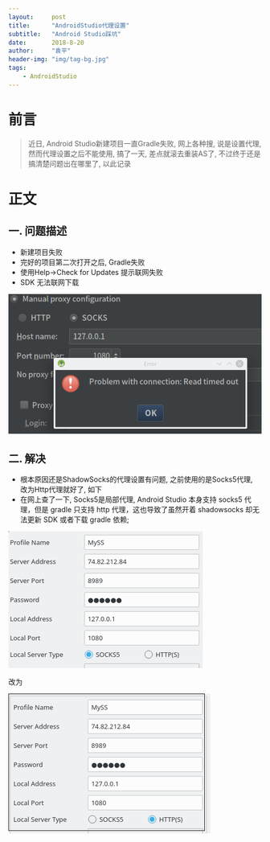 ```yaml
---
layout:     post
title:      "AndroidStudio代理设置"
subtitle:   "Android Studio踩坑"
date:       2018-8-20 
author:     "袁平"
header-img: "img/tag-bg.jpg"
tags:
    - AndroidStudio
---
```


# 前言
> 近日, Android Studio新建项目一直Gradle失败, 网上各种搜, 说是设置代理, 然而代理设置之后不能使用, 搞了一天, 差点就滚去重装AS了, 不过终于还是搞清楚问题出在哪里了, 以此记录

# 正文

## 一. 问题描述
* 新建项目失败
* 完好的项目第二次打开之后, Gradle失败
* 使用Help->Check for Updates 提示联网失败
* SDK 无法联网下载

![联网失败](/img/post/AndroidStudio/timeout.png)

## 二. 解决
* 根本原因还是ShadowSocks的代理设置有问题, 之前使用的是Socks5代理, 改为Http代理就好了, 如下
* 在网上查了一下, Socks5是局部代理, Android Studio 本身支持 socks5 代理，但是 gradle 只支持 http 代理，这也导致了虽然开着 shadowsocks 却无法更新 SDK 或者下载 gradle 依赖; 

![Socks5代理](/img/post/AndroidStudio/socks.png)

改为

![Http代理](/img/post/AndroidStudio/http.png)

